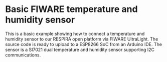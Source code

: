 # Basic FIWARE temperature and humidity sensor

This is a basic example showing how to connect a temperature and humidity sensor to our RESPIRA open platform via FIWARE UltraLight. The source code is ready to upload to a ESP8266 SoC from an Arduino IDE. The sensor is a SI7021 dual temperature and humidity sensor supporting I2C communications.

